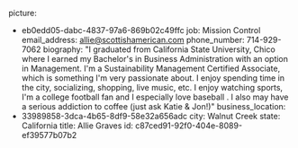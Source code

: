 picture:
  - eb0edd05-dabc-4837-97a6-869b02c49ffc
job: Mission Control
email_address: allie@scottishamerican.com
phone_number: 714-929-7062
biography: "I graduated from California State University, Chico where I earned my Bachelor's in Business Administration with an option in Management. I'm a Sustainability Management Certified Associate, which is something I'm very passionate about. I enjoy spending time in the city, socializing, shopping, live music, etc. I enjoy watching sports, I'm a college football fan and I especially love baseball . I also may have a serious addiction to coffee (just ask Katie & Jon!)"
business_location:
  - 33989858-3dca-4b65-8df9-58e32a656adc
city: Walnut Creek
state: California
title: Allie Graves
id: c87ced91-92f0-404e-8089-ef39577b07b2
